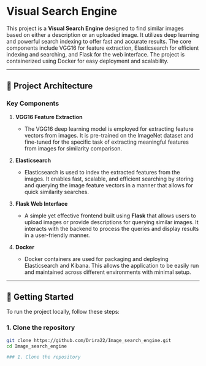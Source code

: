 # Visual Search Engine

This project is a **Visual Search Engine** designed to find similar images based on either a description or an uploaded image. It utilizes deep learning and powerful search indexing to offer fast and accurate results. The core components include VGG16 for feature extraction, Elasticsearch for efficient indexing and searching, and Flask for the web interface. The project is containerized using Docker for easy deployment and scalability.

---

## 📂 Project Architecture

### Key Components

1. **VGG16 Feature Extraction**
   - The VGG16 deep learning model is employed for extracting feature vectors from images. It is pre-trained on the ImageNet dataset and fine-tuned for the specific task of extracting meaningful features from images for similarity comparison.

2. **Elasticsearch**
   - Elasticsearch is used to index the extracted features from the images. It enables fast, scalable, and efficient searching by storing and querying the image feature vectors in a manner that allows for quick similarity searches.

3. **Flask Web Interface**
   - A simple yet effective frontend built using **Flask** that allows users to upload images or provide descriptions for querying similar images. It interacts with the backend to process the queries and display results in a user-friendly manner.

4. **Docker**
   - Docker containers are used for packaging and deploying Elasticsearch and Kibana. This allows the application to be easily run and maintained across different environments with minimal setup.

---

## 🚀 Getting Started

To run the project locally, follow these steps:

### 1. Clone the repository

```bash
git clone https://github.com/Drira22/Image_search_engine.git
cd Image_search_engine

### 1. Clone the repository
